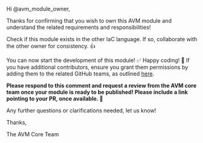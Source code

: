 <!-- markdownlint-disable -->
Hi @avm_module_owner,

Thanks for confirming that you wish to own this AVM module and understand the related requirements and responsibilities!

Check if this module exists in the other IaC language. If so, collaborate with the other owner for consistency. 👍

You can now start the development of this module! ✅ Happy coding! 🎉 If you have additional contributors, ensure you grant them permissions by adding them to the related GitHub teams, as outlined [here](https://zojovano.github.io/azure-verified-modules-copy/spec/SNFR20).

**Please respond to this comment and request a review from the AVM core team once your module is ready to be published! Please include a link pointing to your PR, once available. 🙏**

Any further questions or clarifications needed, let us know!

Thanks,

The AVM Core Team
<!-- markdownlint-restore -->
